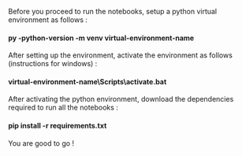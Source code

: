 Before you proceed to run the notebooks, setup a python virtual environment as
follows :

#### py -python-version -m venv virtual-environment-name

After setting up the environment, activate the environment as follows
(instructions for windows) :

#### virtual-environment-name\Scripts\activate.bat

After activating the python environment, download the dependencies required to
run all the notebooks :

#### pip install -r requirements.txt

You are good to go !
